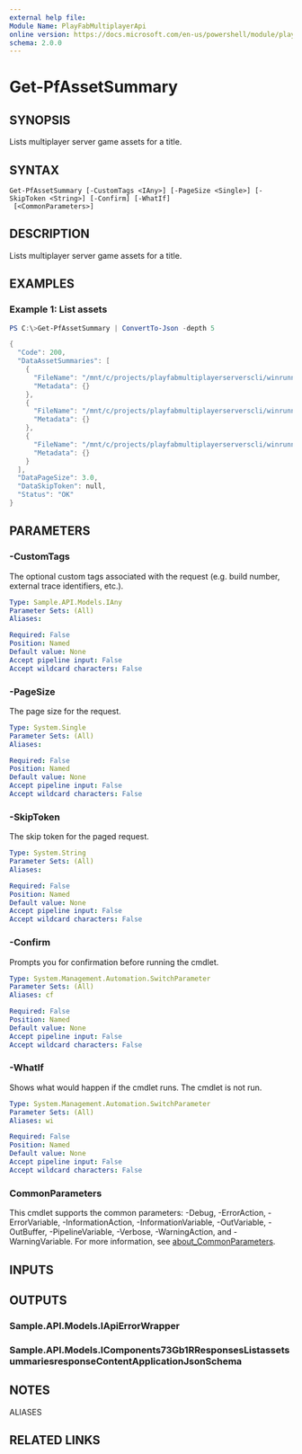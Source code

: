 ```yaml
---
external help file:
Module Name: PlayFabMultiplayerApi
online version: https://docs.microsoft.com/en-us/powershell/module/playfabmultiplayerapi/get-pfassetsummary
schema: 2.0.0
---
```


# Get-PfAssetSummary

## SYNOPSIS
Lists multiplayer server game assets for a title.

## SYNTAX

```
Get-PfAssetSummary [-CustomTags <IAny>] [-PageSize <Single>] [-SkipToken <String>] [-Confirm] [-WhatIf]
 [<CommonParameters>]
```

## DESCRIPTION
Lists multiplayer server game assets for a title.

## EXAMPLES

### Example 1: List assets
```powershell
PS C:\>Get-PfAssetSummary | ConvertTo-Json -depth 5

{
  "Code": 200,
  "DataAssetSummaries": [
    {
      "FileName": "/mnt/c/projects/playfabmultiplayerserverscli/winrunnerSample.zip",
      "Metadata": {}
    },
    {
      "FileName": "/mnt/c/projects/playfabmultiplayerserverscli/winrunnerSample4.zip",
      "Metadata": {}
    },
    {
      "FileName": "/mnt/c/projects/playfabmultiplayerserverscli/winrunnerSample5.zip",
      "Metadata": {}
    }
  ],
  "DataPageSize": 3.0,
  "DataSkipToken": null,
  "Status": "OK"
}
```



## PARAMETERS

### -CustomTags
The optional custom tags associated with the request (e.g.
build number, external trace identifiers, etc.).

```yaml
Type: Sample.API.Models.IAny
Parameter Sets: (All)
Aliases:

Required: False
Position: Named
Default value: None
Accept pipeline input: False
Accept wildcard characters: False
```

### -PageSize
The page size for the request.

```yaml
Type: System.Single
Parameter Sets: (All)
Aliases:

Required: False
Position: Named
Default value: None
Accept pipeline input: False
Accept wildcard characters: False
```

### -SkipToken
The skip token for the paged request.

```yaml
Type: System.String
Parameter Sets: (All)
Aliases:

Required: False
Position: Named
Default value: None
Accept pipeline input: False
Accept wildcard characters: False
```

### -Confirm
Prompts you for confirmation before running the cmdlet.

```yaml
Type: System.Management.Automation.SwitchParameter
Parameter Sets: (All)
Aliases: cf

Required: False
Position: Named
Default value: None
Accept pipeline input: False
Accept wildcard characters: False
```

### -WhatIf
Shows what would happen if the cmdlet runs.
The cmdlet is not run.

```yaml
Type: System.Management.Automation.SwitchParameter
Parameter Sets: (All)
Aliases: wi

Required: False
Position: Named
Default value: None
Accept pipeline input: False
Accept wildcard characters: False
```

### CommonParameters
This cmdlet supports the common parameters: -Debug, -ErrorAction, -ErrorVariable, -InformationAction, -InformationVariable, -OutVariable, -OutBuffer, -PipelineVariable, -Verbose, -WarningAction, and -WarningVariable. For more information, see [about_CommonParameters](http://go.microsoft.com/fwlink/?LinkID=113216).

## INPUTS

## OUTPUTS

### Sample.API.Models.IApiErrorWrapper

### Sample.API.Models.IComponents73Gb1RResponsesListassetsummariesresponseContentApplicationJsonSchema

## NOTES

ALIASES

## RELATED LINKS

